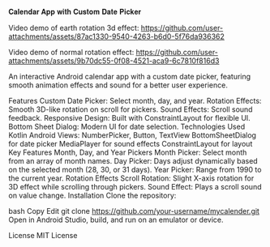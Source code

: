 𝐂𝐚𝐥𝐞𝐧𝐝𝐚𝐫 𝐀𝐩𝐩 𝐰𝐢𝐭𝐡 𝐂𝐮𝐬𝐭𝐨𝐦 𝐃𝐚𝐭𝐞 𝐏𝐢𝐜𝐤𝐞𝐫

Video demo of earth rotation 3d effect: https://github.com/user-attachments/assets/87ac1330-9540-4263-b6d0-5f76da936362

Video demo of normal rotation effect: https://github.com/user-attachments/assets/9b70dc55-0f08-4521-aca9-6c7810f816d3


An interactive Android calendar app with a custom date picker, featuring smooth animation effects and sound for a better user experience.

Features
Custom Date Picker: Select month, day, and year.
Rotation Effects: Smooth 3D-like rotation on scroll for pickers.
Sound Effects: Scroll sound feedback.
Responsive Design: Built with ConstraintLayout for flexible UI.
Bottom Sheet Dialog: Modern UI for date selection.
Technologies Used
Kotlin
Android Views: NumberPicker, Button, TextView
BottomSheetDialog for date picker
MediaPlayer for sound effects
ConstraintLayout for layout
Key Features
Month, Day, and Year Pickers
Month Picker: Select month from an array of month names.
Day Picker: Days adjust dynamically based on the selected month (28, 30, or 31 days).
Year Picker: Range from 1990 to the current year.
Rotation Effects
Scroll Rotation: Slight X-axis rotation for 3D effect while scrolling through pickers.
Sound Effect: Plays a scroll sound on value change.
Installation
Clone the repository:

bash
Copy
Edit
git clone https://github.com/your-username/mycalender.git
Open in Android Studio, build, and run on an emulator or device.

License
MIT License

